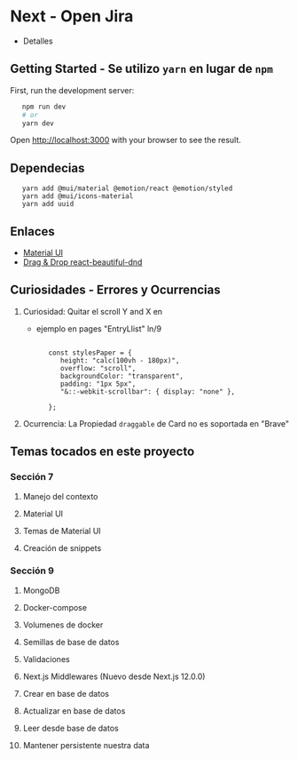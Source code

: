 # Next - Open Jira

- Detalles

## Getting Started - Se utilizo `yarn` en lugar de `npm`

First, run the development server:

```bash
   npm run dev
   # or
   yarn dev
```

Open [http://localhost:3000](http://localhost:3000) with your browser to see the result.

## Dependecias

``` npm
   yarn add @mui/material @emotion/react @emotion/styled
   yarn add @mui/icons-material
   yarn add uuid
```

## Enlaces

- [Material UI](https://mui.com/)
- [Drag & Drop react-beautiful-dnd](https://www.npmjs.com/package/react-beautiful-dnd)

## Curiosidades - Errores y Ocurrencias

1. Curiosidad: Quitar el scroll Y and X en
   - ejemplo en pages "EntryLlist" ln/9

      ```styles Paper

         const stylesPaper = {
            height: "calc(100vh - 180px)",
            overflow: "scroll",
            backgroundColor: "transparent",
            padding: "1px 5px",
            "&::-webkit-scrollbar": { display: "none" },
            
         };
      ```

2. Ocurrencia: La Propiedad `draggable` de Card no es soportada en "Brave"

## Temas tocados en este proyecto

### Sección 7

1. Manejo del contexto

2. Material UI

3. Temas de Material UI

4. Creación de snippets

### Sección 9

1. MongoDB

2. Docker-compose

3. Volumenes de docker

4. Semillas de base de datos

5. Validaciones

6. Next.js Middlewares (Nuevo desde Next.js 12.0.0)

7. Crear en base de datos

8. Actualizar en base de datos

9. Leer desde base de datos

10. Mantener persistente nuestra data
